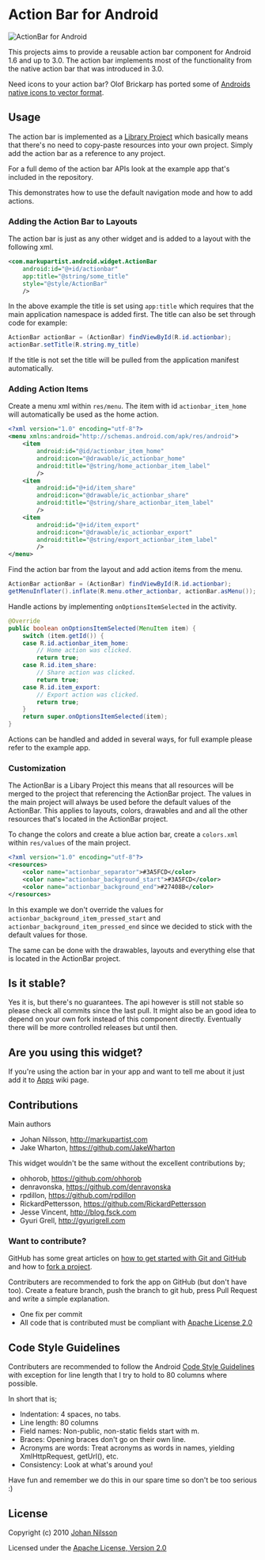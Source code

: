 # Action Bar for Android

![ActionBar for Android](http://markupartist.com/images/actionbar.png "ActionBar for Android")

This projects aims to provide a reusable action bar component for Android 1.6 and up to 3.0. The action bar implements most of the functionality from the native action bar that was introduced in 3.0.

Need icons to your action bar? Olof Brickarp has ported some of [Androids native icons to vector format](http://www.yay.se/2011/02/native-android-icons-in-vector-format/).

## Usage

The action bar is implemented as a [Library Project](http://developer.android.com/guide/developing/eclipse-adt.html#libraryProject) which basically means that there's no need to copy-paste resources into your own project. Simply add the action bar as a reference to any project.

For a full demo of the action bar APIs look at the example app that's included in the repository.

This demonstrates how to use the default navigation mode and how to add actions.

### Adding the Action Bar to Layouts

The action bar is just as any other widget and is added to a layout with the following xml.

``` xml
<com.markupartist.android.widget.ActionBar
    android:id="@+id/actionbar"
    app:title="@string/some_title"
    style="@style/ActionBar"
    />
```

In the above example the title is set using `app:title` which requires that the main application namespace is added first. The title can also be set through code for example:

``` java
ActionBar actionBar = (ActionBar) findViewById(R.id.actionbar);
actionBar.setTitle(R.string.my_title)
```

If the title is not set the title will be pulled from the application manifest automatically.

### Adding Action Items

Create a menu xml within `res/menu`. The item with id `actionbar_item_home` will automatically be used as the home action.

``` xml
<?xml version="1.0" encoding="utf-8"?>
<menu xmlns:android="http://schemas.android.com/apk/res/android">
    <item
        android:id="@id/actionbar_item_home"
        android:icon="@drawable/ic_actionbar_home"
        android:title="@string/home_actionbar_item_label"
        />
    <item
        android:id="@+id/item_share"
        android:icon="@drawable/ic_actionbar_share"
        android:title="@string/share_actionbar_item_label"
        />
    <item
        android:id="@+id/item_export"
        android:icon="@drawable/ic_actionbar_export"
        android:title="@string/export_actionbar_item_label"
        />
</menu>
```

Find the action bar from the layout and add action items from the menu.

``` java
ActionBar actionBar = (ActionBar) findViewById(R.id.actionbar);
getMenuInflater().inflate(R.menu.other_actionbar, actionBar.asMenu());
```

Handle actions by implementing `onOptionsItemSelected` in the activity.

``` java
@Override
public boolean onOptionsItemSelected(MenuItem item) {
    switch (item.getId()) {
    case R.id.actionbar_item_home:
        // Home action was clicked.
        return true;
    case R.id.item_share:
        // Share action was clicked.
        return true;
    case R.id.item_export:
        // Export action was clicked.
        return true;       
    }
    return super.onOptionsItemSelected(item);
}
```

Actions can be handled and added in several ways, for full example please refer to the example app.

### Customization

The ActionBar is a Libary Project this means that all resources will be merged to the project that referencing the ActionBar project. The values in the main project will always be used before the default values of the ActionBar. This applies to layouts, colors, drawables and and all the other resources that's located in the ActionBar project.

To change the colors and create a blue action bar, create a `colors.xml` within `res/values` of the main project.

``` xml
<?xml version="1.0" encoding="utf-8"?>
<resources>
    <color name="actionbar_separator">#3A5FCD</color>
    <color name="actionbar_background_start">#3A5FCD</color>
    <color name="actionbar_background_end">#27408B</color>
</resources> 
```

In this example we don't override the values for `actionbar_background_item_pressed_start` and `actionbar_background_item_pressed_end` since we decided to stick with the default values for those.

The same can be done with the drawables, layouts and everything else that is located in the ActionBar project.

## Is it stable?

Yes it is, but there's no guarantees. The api however is still not stable so please check all commits since the last pull. It might also be an good idea to depend on your own fork instead of this component directly. Eventually there will be more controlled releases but until then.

## Are you using this widget?

If you're using the action bar in your app and want to tell me about it just add it to [Apps](https://github.com/johannilsson/android-actionbar/wiki/Apps) wiki page.

## Contributions

Main authors

* Johan Nilsson, <http://markupartist.com>
* Jake Wharton, <https://github.com/JakeWharton>

This widget wouldn't be the same without the excellent contributions by;

* ohhorob, <https://github.com/ohhorob>
* denravonska, <https://github.com/denravonska>
* rpdillon, <https://github.com/rpdillon>
* RickardPettersson, <https://github.com/RickardPettersson>
* Jesse Vincent, <http://blog.fsck.com>
* Gyuri Grell, <http://gyurigrell.com>

### Want to contribute?

GitHub has some great articles on [how to get started with Git and GitHub](http://help.github.com/) and how to [fork a project](http://help.github.com/forking/).

Contributers are recommended to fork the app on GitHub (but don't have too). Create a feature branch, push the branch to git hub, press Pull Request and write a simple explanation.

* One fix per commit
* All code that is contributed must be compliant with [Apache License 2.0](http://www.apache.org/licenses/LICENSE-2.0.html)

## Code Style Guidelines

Contributers are recommended to follow the Android [Code Style Guidelines](http://source.android.com/source/code-style.html) with exception for line length that I try to hold to 80 columns where possible.

In short that is;

* Indentation: 4 spaces, no tabs.
* Line length: 80 columns
* Field names: Non-public, non-static fields start with m.
* Braces: Opening braces don't go on their own line.
* Acronyms are words: Treat acronyms as words in names, yielding XmlHttpRequest, getUrl(), etc.
* Consistency: Look at what's around you!

Have fun and remember we do this in our spare time so don't be too serious :)

## License
Copyright (c) 2010 [Johan Nilsson](http://markupartist.com)

Licensed under the [Apache License, Version 2.0](http://www.apache.org/licenses/LICENSE-2.0.html)


